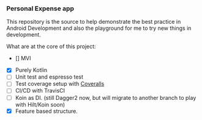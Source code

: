 ### Personal Expense app 

This repository is the source to help demonstrate the best practice in Android Development and also the playground for me to 
try new things in development.

What are at the core of this project:

- [] MVI 
- [x] Purely Kotlin
- [ ] Unit test and espresso test 
- [ ] Test coverage setup with [Coveralls](https://coveralls.io/)
- [ ] CI/CD with TravisCI
- [ ] Koin as DI. (still Dagger2 now, but will migrate to another branch to play with Hilt/Koin soon) 
- [x] Feature based structure. 
